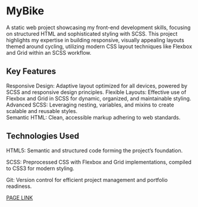 # MyBike

A static web project showcasing my front-end development skills, focusing on structured HTML and sophisticated styling with SCSS. This project highlights my expertise in building responsive, visually appealing layouts themed around cycling, utilizing modern CSS layout techniques like Flexbox and Grid within an SCSS workflow.

## Key Features

  Responsive Design: Adaptive layout optimized for all devices, powered by SCSS and responsive design principles.
  Flexible Layouts: Effective use of Flexbox and Grid in SCSS for dynamic, organized, and maintainable styling.
  Advanced SCSS: Leveraging nesting, variables, and mixins to create scalable and reusable styles.  
  Semantic HTML: Clean, accessible markup adhering to web standards.

## Technologies Used

  HTML5: Semantic and structured code forming the project’s foundation.

  SCSS: Preprocessed CSS with Flexbox and Grid implementations, compiled to CSS3 for modern styling.

  Git: Version control for efficient project management and portfolio readiness.

[PAGE LINK](https://bohdandymydiuk.github.io/my-bike/)
